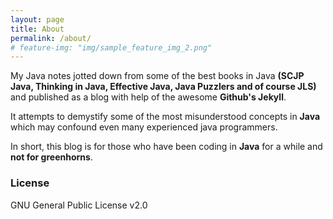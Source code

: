 ```yaml
---
layout: page
title: About
permalink: /about/
# feature-img: "img/sample_feature_img_2.png"
---
```


My Java notes jotted down from some of the best books in Java __(SCJP Java, Thinking in Java,
Effective Java, Java Puzzlers and of course JLS)__ and published as a blog with help of the awesome
__Github's Jekyll__.

It attempts to demystify some of the most misunderstood concepts in **Java** which may confound
even many experienced java programmers.

In short, this blog is for those who have been coding in **Java** for a while and **not for greenhorns**.

### License
GNU General Public License v2.0
